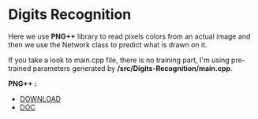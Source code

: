 # Digits Recognition

Here we use **PNG++** library to read pixels colors from an actual image and then we use the Network class to predict what is drawn on it.

If you take a look to main.cpp file, there is no training part, I'm using pre-trained parameters generated by **/src/Digits-Recognition/main.cpp**.

**PNG++ :**
+ [DOWNLOAD](http://download.savannah.gnu.org/releases/pngpp/)
+ [DOC](http://www.nongnu.org/pngpp/doc/)
